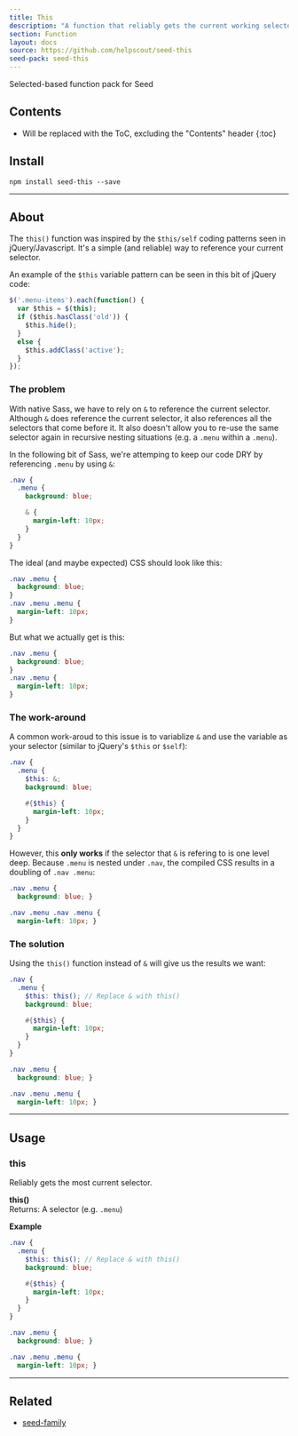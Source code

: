 ```yaml
---
title: This
description: "A function that reliably gets the current working selector."
section: Function
layout: docs
source: https://github.com/helpscout/seed-this
seed-pack: seed-this
---
```


Selected-based function pack for Seed

## Contents

* Will be replaced with the ToC, excluding the "Contents" header
{:toc}

## Install

```
npm install seed-this --save
```

---



## About

The `this()` function was inspired by the `$this/self` coding patterns seen in jQuery/Javascript. It's a simple (and reliable) way to reference your current selector.

An example of the `$this` variable pattern can be seen in this bit of jQuery code:

```example.js
$('.menu-items').each(function() {
  var $this = $(this);
  if ($this.hasClass('old')) {
    $this.hide();
  }
  else {
    $this.addClass('active');
  }
});
```


### The problem

With native Sass, we have to rely on `&` to reference the current selector. Although `&` does reference the current selector, it also references all the selectors that come before it. It also doesn't allow you to re-use the same selector again in recursive nesting situations (e.g. a `.menu` within a `.menu`).

In the following bit of Sass, we're attemping to keep our code DRY by referencing `.menu` by using `&`:

```example.scss
.nav {
  .menu {
    background: blue;

    & {
      margin-left: 10px;
    }
  }
}
```

The ideal (and maybe expected) CSS should look like this:
```example.css
.nav .menu {
  background: blue;
}
.nav .menu .menu {
  margin-left: 10px;
}
```

But what we actually get is this:
```example.css
.nav .menu {
  background: blue;
}
.nav .menu {
  margin-left: 10px;
}
```

### The work-around

A common work-aroud to this issue is to variablize `&` and use the variable as your selector (similar to jQuery's `$this` or `$self`):

```example.scss
.nav {
  .menu {
    $this: &;
    background: blue;

    #{$this} {
      margin-left: 10px;
    }
  }
}
```

However, this **only works** if the selector that `&` is refering to is one level deep. Because `.menu` is nested under `.nav`, the compiled CSS results in a doubling of `.nav .menu`:

```example.css
.nav .menu {
  background: blue; }

.nav .menu .nav .menu {
  margin-left: 10px; }
```

### The solution

Using the `this()` function instead of `&` will give us the results we want:

```example.scss
.nav {
  .menu {
    $this: this(); // Replace & with this()
    background: blue;

    #{$this} {
      margin-left: 10px;
    }
  }
}
```

```example.css
.nav .menu {
  background: blue; }

.nav .menu .menu {
  margin-left: 10px; }
```



---



## Usage

### this

Reliably gets the most current selector.

**this()**
<br>
Returns: A selector (e.g. `.menu`)

**Example**

```example.scss
.nav {
  .menu {
    $this: this(); // Replace & with this()
    background: blue;

    #{$this} {
      margin-left: 10px;
    }
  }
}
```

```example.css
.nav .menu {
  background: blue; }

.nav .menu .menu {
  margin-left: 10px; }
```



---



## Related

* [seed-family](/seed/packs/seed-family)

